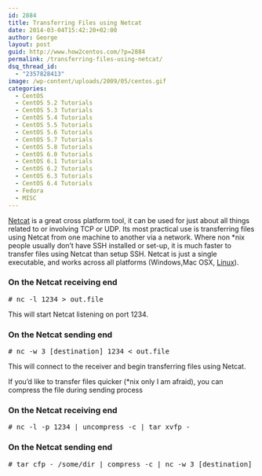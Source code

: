 ```yaml
---
id: 2884
title: Transferring Files using Netcat
date: 2014-03-04T15:42:20+02:00
author: George
layout: post
guid: http://www.how2centos.com/?p=2884
permalink: /transferring-files-using-netcat/
dsq_thread_id:
  - "2357828413"
image: /wp-content/uploads/2009/05/centos.gif
categories:
  - CentOS
  - CentOS 5.2 Tutorials
  - CentOS 5.3 Tutorials
  - CentOS 5.4 Tutorials
  - CentOS 5.5 Tutorials
  - CentOS 5.6 Tutorials
  - CentOS 5.7 Tutorials
  - CentOS 5.8 Tutorials
  - CentOS 6.0 Tutorials
  - CentOS 6.1 Tutorials
  - CentOS 6.2 Tutorials
  - CentOS 6.3 Tutorials
  - CentOS 6.4 Tutorials
  - Fedora
  - MISC
---
```

<a href="http://netcat.sourceforge.net/" title="Netcat" target="_blank">Netcat</a> is a great cross platform tool, it can be used for just about all things related to or involving TCP or UDP. Its most practical use is transferring files using Netcat from one machine to another via a network. Where non *nix people usually don’t have SSH installed or set-up, it is much faster to transfer files using Netcat than setup SSH. Netcat is just a single executable, and works across all platforms (Windows,Mac OSX, <a href="http://en.wikipedia.org/wiki/Linux" title="Linux" target="_blank">Linux</a>).

### On the Netcat receiving end

<pre class="toolbar:2 nums:false nums-toggle:false theme:github font:droid-sans-mono whitespace-before:1 whitespace-after:1 lang:default decode:true " ># nc -l 1234 &gt; out.file
</pre>

This will start Netcat listening on port 1234.

### On the Netcat sending end

<pre class="toolbar:2 nums:false nums-toggle:false theme:github font:droid-sans-mono whitespace-before:1 whitespace-after:1 lang:default decode:true " ># nc -w 3 [destination] 1234 &lt; out.file
</pre>

This will connect to the receiver and begin transferring files using Netcat.

If you&#8217;d like to transfer files quicker (*nix only I am afraid), you can compress the file during sending process

### On the Netcat receiving end

<pre class="toolbar:2 nums:false nums-toggle:false theme:github font:droid-sans-mono whitespace-before:1 whitespace-after:1 lang:default decode:true " ># nc -l -p 1234 | uncompress -c | tar xvfp -
</pre>

### On the Netcat sending end

<pre class="toolbar:2 nums:false nums-toggle:false theme:github font:droid-sans-mono whitespace-before:1 whitespace-after:1 lang:default decode:true " ># tar cfp - /some/dir | compress -c | nc -w 3 [destination] 1234
</pre>